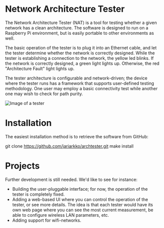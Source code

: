 
# Network Architecture Tester

The Network Architecture Tester (NAT) is a tool for testing whether a given network has a clean architecture. The software is designed to run on a Raspberry Pi environment, but is easily portable to other environments as well.

The basic operation of the tester is to plug it into an Ethernet cable, and let the tester determine whether the network is correctly designed. While the tester is establishing a connection to the network, the yellow led blinks. If the network is correctly designed, a green light lights up. Otherwise, the red "Architecture Fault" light lights up.

The tester architecture is configurable and network-driven; the device where the tester runs has a framework that supports user-defined testing methodology. One user may employ a basic connectivity test while another one may wish to check for path purity.

![Image of a tester](https://github.com/jariarkko/archtester/blob/master/doc/tester.jpg?raw=true)

# Installation

The easiest installation method is to retrieve the software from GitHub:

  git clone https://github.com/jariarkko/archtester.git
  make install
  
# Projects

Further development is still needed. We'd like to see for instance:

* Building the user-pluggable interface; for now, the operation of the tester is completely fixed.
* Adding a web-based UI where you can control the operation of the tester, or see more details. The idea is that each tester would have its own web page where you can see the most current measurement, be able to configure wireless LAN parameters, etc.
* Adding support for wifi-networks.
